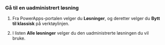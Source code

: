 ### <a name="navigate-to-an-unmanaged-solution"></a>Gå til en uadministrert løsning

1. Fra PowerApps-portalen velger du **Løsninger**, og deretter velger du **Bytt til klassisk** på verktøylinjen.

2. I listen **Alle løsninger** velger du den uadministrerte løsningen du vil bruke.


